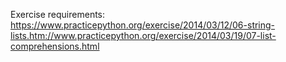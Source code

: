 Exercise requirements: https://www.practicepython.org/exercise/2014/03/12/06-string-lists.htm://www.practicepython.org/exercise/2014/03/19/07-list-comprehensions.html 
